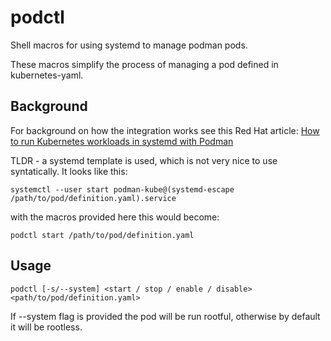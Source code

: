# podctl
Shell macros for using systemd to manage podman pods.


These macros simplify the process of managing a pod defined in kubernetes-yaml.


## Background
For background on how the integration works see this Red Hat article:
[How to run Kubernetes workloads in systemd with Podman](https://www.redhat.com/sysadmin/kubernetes-workloads-podman-systemd)


TLDR - a systemd template is used, which is not very nice to use syntatically.
It looks like this:


```
systemctl --user start podman-kube@(systemd-escape /path/to/pod/definition.yaml).service
```

with the macros provided here this would become:


```
podctl start /path/to/pod/definition.yaml
```

## Usage

```
podctl [-s/--system] <start / stop / enable / disable> <path/to/pod/definition.yaml>
```

If --system flag is provided the pod will be run rootful, otherwise by default it will be rootless.